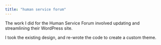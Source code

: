 ```yaml
---
title: "human service forum"
---
```


The work I did for the Human Service Forum involved updating and streamlining their WordPress site.
<!-- excerpt -->
I took the existing design, and re-wrote the code to create a custom theme.